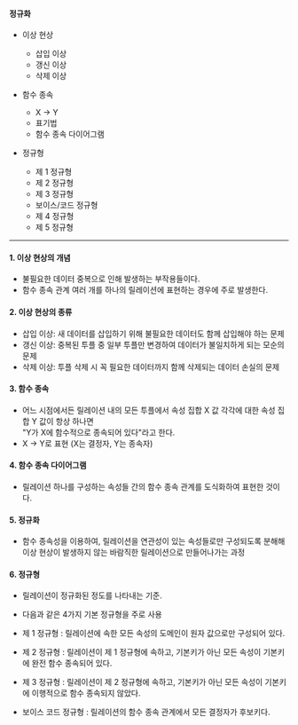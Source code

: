 #### 정규화
- 이상 현상
  - 삽입 이상
  - 갱신 이상
  - 삭제 이상
 
- 함수 종속
  - X -> Y
  - 표기법
  - 함수 종속 다이어그램

- 정규형
  - 제 1 정규형
  - 제 2 정규형
  - 제 3 정규형
  - 보이스/코드 정규형
  - 제 4 정규형
  - 제 5 정규형
---
#### 1. 이상 현상의 개념
- 불필요한 데이터 중복으로 인해 발생하는 부작용들이다.
- 함수 종속 관계 여러 개를 하나의 릴레이션에 표현하는 경우에 주로 발생한다.

#### 2. 이상 현상의 종류
- 삽입 이상: 새 데이터를 삽입하기 위해 불필요한 데이터도 함께 삽입해야 하는 문제
- 갱신 이상: 중복된 투플 중 일부 투플만 변경하여 데이터가 불일치하게 되는 모순의 문제
- 삭제 이상: 투플 삭제 시 꼭 필요한 데이터까지 함께 삭제되는 데이터 손실의 문제

#### 3. 함수 종속
- 어느 시점에서든 릴레이션 내의 모든 투플에서 속성 집합 X 값 각각에 대한 속성 집합 Y 값이 항상 하나면  
  "Y가 X에 함수적으로 종속되어 있다"라고 한다.
- X -> Y로 표현 (X는 결정자, Y는 종속자)

#### 4. 함수 종속 다이어그램
- 릴레이션 하나를 구성하는 속성들 간의 함수 종속 관계를 도식화하여 표현한 것이다.

#### 5. 정규화
- 함수 종속성을 이용하여, 릴레이션을 연관성이 있는 속성들로만 구성되도록 분해해  
  이상 현상이 발생하지 않는 바람직한 릴레이션으로 만들어나가는 과정

#### 6. 정규형
- 릴레이션이 정규화된 정도를 나타내는 기준.
- 다음과 같은 4가지 기본 정규형을 주로 사용

- 제 1 정규형 : 릴레이션에 속한 모든 속성의 도메인이 원자 값으로만 구성되어 있다.
- 제 2 정규형 : 릴레이션이 제 1 정규형에 속하고, 기본키가 아닌 모든 속성이 기본키에 완전 함수 종속되어 있다.
- 제 3 정규형 : 릴레이션이 제 2 정규형에 속하고, 기본키가 아닌 모든 속성이 기본키에 이행적으로 함수 종속되지 않았다.
- 보이스 코드 정규형 : 릴레이션의 함수 종속 관계에서 모든 결정자가 후보키다.
